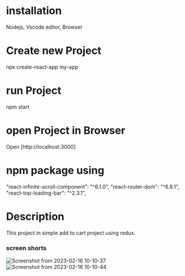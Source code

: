 # installation
Nodejs, Vscode editor, Browser
# Create new Project
npx create-react-app my-app
# run Project
npm start
# open Project in Browser
Open [http://localhost:3000]
# npm package using
"react-infinite-scroll-component": "^6.1.0",
"react-router-dom": "^6.8.1",
"react-top-loading-bar": "^2.3.1",
# Description 
This project in simple add to cart project using redux.
### screen shorts
![Screenshot from 2023-02-16 10-10-37](https://user-images.githubusercontent.com/93989396/219270452-25404f7b-47cd-476f-886f-31e53b9e3517.png)
![Screenshot from 2023-02-16 10-10-44](https://user-images.githubusercontent.com/93989396/219270487-99088d7d-1d7b-40f6-911d-ab98bb0b64c8.png)
